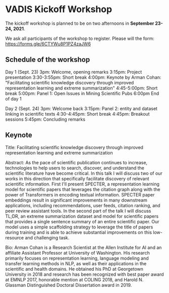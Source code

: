 # VADIS Kickoff Workshop

The kickoff workshop is planned to be on two afternoons in **September 23-24, 2021**. 

We ask all participants of the workshop to register.
Please will the form: https://forms.gle/6CTYWu8P1PZ4zaJW6

## Schedule of the workshop

Day 1 (Sept. 23)
3pm: Welcome, opening remarks
3:15pm: Project presentation
3:30-3:55pm: Short break
4:00pm: Keynote by Arman Cohan: "Facilitating scientific knowledge discovery through improved representation learning and extreme summarization"
4:45-5:00pm: Short break
5:00pm: Panel 1: Open Issues in Mining Scientific Pubs
6:00pm End of day 1

Day 2 (Sept. 24)
3pm: Welcome back
3:15pm: Panel 2: entity and dataset linking in scientific texts
4:30-4:45pm: Short break
4:45pm: Breakout sessions
5:45pm: Concluding remarks




## Keynote

Title: Facilitating scientific knowledge discovery through improved representation learning and extreme summarization

Abstract: As the pace of scientific publication continues to increase, technologies to help users to search, discover, and understand the scientific literature have become critical. In this talk I will discuss two of our works in this direction that specifically facilitate discovery of relevant scientific information. First I'll present SPECTER, a representation learning model for scientific papers that leverages the citation graph along with the power of Transformers in encoding textual information. SPECTER paper embeddings result in significant improvements in many downstream applications, including recommendations, user feeds, citation ranking, and peer review assistant tools. In the second part of the talk I will discuss TL;DR, an extreme summarization dataset and model for scientific papers that provides a single sentence summary of an entire scientific paper. Our model uses a simple scaffolding strategy to leverage the title of papers during training and is able to achieve substantial improvements on this low-resource and challenging task.

Bio: Arman Cohan is a Research Scientist at the Allen Institute for AI and an affiliate Assistant Professor at University of Washington. His research primarily focuses on representation learning, language modeling and transfer learning methods in NLP, as well as their applications in the scientific and health domains. He obtained his PhD at Georgetown University in 2018 and research has been recognized with best paper award at EMNLP 2017, honorable mention at COLING 2018, and Harold N. Glassman Distinguished Doctoral Dissertation award in 2019.

